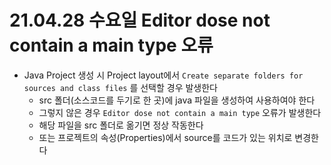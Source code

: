 # 21.04.28 수요일 Editor dose not contain a main type 오류

- Java Project 생성 시 Project layout에서 `Create separate folders for sources and class files` 를 선택할 경우 발생한다
  - src 폴더(소스코드를 두기로 한 곳)에 java 파일을 생성하여 사용하여야 한다
  - 그렇지 않은 경우 `Editor dose not contain a main type` 오류가 발생한다
  - 해당 파일을 src 폴더로 옮기면 정상 작동한다
  - 또는 프로젝트의 속성(Properties)에서 source를 코드가 있는 위치로 변경한다